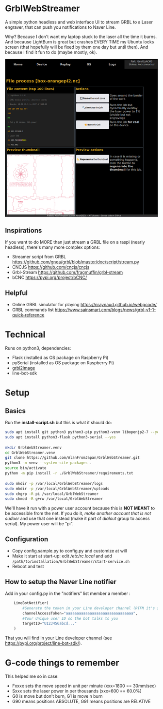 # GrblWebStreamer
A simple python headless and web interface UI to stream GRBL to a Laser engraver, that can push you notifications to Naver Line.

Why? Because I don't want my laptop stuck to the laser all the time it burns. And because LightBurn is great but crashes EVERY TIME my Ubuntu locks screen (that hopefully will be fixed by them one day but until then). And because I find it fun to do (maybe mostly, ok).

![Job processing](https://github.com/AlanFromJapan/GrblWebStreamer/blob/main/sample.gcode/Screenshot01.png?raw=true)
                  
## Inspirations
If you want to do MORE than just stream a GRBL file on a raspi (nearly headless), there's many more complex options: 
 - Streamer script from GRBL https://github.com/gnea/grbl/blob/master/doc/script/stream.py
 - CNCJS https://github.com/cncjs/cncjs
 - Grbl-Stream https://github.com/fragmuffin/grbl-stream
 - bCNC https://pypi.org/project/bCNC/


## Helpful
 - Online GRBL simulator for playing https://nraynaud.github.io/webgcode/
 - GRBL commands list https://www.sainsmart.com/blogs/news/grbl-v1-1-quick-reference

# Technical
Runs on python3, dependencies:
 - Flask (installed as OS package on Raspberry Pi)
 - pySerial (installed as OS package on Raspberry Pi)
 - [grbl2image](https://github.com/AlanFromJapan/grbl2image)
 - line-bot-sdk
 
# Setup
## Basics
Run the **install-script.sh** but this is what it should do:
```bash
sudo apt install git python3 python3-pip python3-venv libopenjp2-7 --yes
sudo apt install python3-flask python3-serial --yes

mkdir GrblWebStreamer.venv
cd GrblWebStreamer.venv
git clone https://github.com/AlanFromJapan/GrblWebStreamer.git
python3 -m venv --system-site-packages .
source bin/activate
python -m pip install -r ./GrblWebStreamer/requirements.txt

sudo mkdir -p /var/local/GrblWebStreamer/logs
sudo mkdir -p /var/local/GrblWebStreamer/uploads
sudo chgrp -R pi /var/local/GrblWebStreamer
sudo chmod -R g+rw /var/local/GrblWebStreamer

```

We'll have it run with a power user account because this is **NOT MEANT** to be accessible from the net. If you do it, *make another account that is not sudoer* and use that one instead (make it part of *dialout* group to access serial). My power user will be "pi".

## Configuration
 - Copy config.sample.py to config.py and customize at will
 - Make it start at start-up: edit */etc/rc.local* and add `/path/to/installation/GrblWebStreamer/start-service.sh`
 - Reboot and test

## How to setup the Naver Line notifier
Add in your config.py in the "notifiers" list member a member :
```python
    LineBotNotifier(
        #Generate the token in your Line developer channel (RTFM it's super straight forward)
        channelAccessToken="aaaaaaaaaaaaaaaaaaaaaaaaaaaaaaa", 
        #Your Unique user ID so the bot talks to you
        targetID="U123456abcd..."
    )
```
That you will find in your Line developer channel (see https://pypi.org/project/line-bot-sdk/).

# G-code things to remember
This helped me so in case:
 - Fxxxx sets the move speed in unit per minute (xxx=1800 == 30mm/sec)
 - Sxxx sets the laser power in per thousands (xxx=600 == 60.0%)
 - G0 is move but don't burn, G1 is move n burn
 - G90 means positions ABSOLUTE, G91 means positions are RELATIVE
